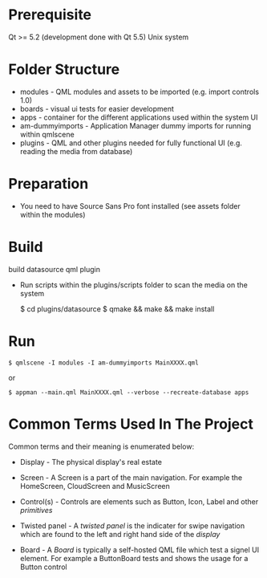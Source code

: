 # Prerequisite

Qt >= 5.2 (development done with Qt 5.5)
Unix system

# Folder Structure

* modules - QML modules and assets to be imported (e.g. import controls 1.0)
* boards - visual ui tests for easier development
* apps - container for the different applications used within the system UI
* am-dummyimports - Application Manager dummy imports for running within qmlscene
* plugins - QML and other plugins needed for fully functional UI (e.g. reading the media from database)

# Preparation

* You need to have Source Sans Pro font installed (see assets folder within the modules)

# Build

build datasource qml plugin

* Run scripts within the plugins/scripts folder to scan the media on the system

    $ cd plugins/datasource
    $ qmake && make && make install

# Run

    $ qmlscene -I modules -I am-dummyimports MainXXXX.qml

or

    $ appman --main.qml MainXXXX.qml --verbose --recreate-database apps


# Common Terms Used In The Project

Common terms and their meaning is enumerated below:

* Display - The physical display's real estate

* Screen - A Screen is a part of the main navigation. For example the HomeScreen, CloudScreen and MusicScreen

* Control(s) - Controls are elements such as Button, Icon, Label and other _primitives_

* Twisted panel - A _twisted panel_ is the indicater for swipe navigation which are found to the left and right hand side of the _display_

* Board - A _Board_ is typically a self-hosted QML file which test a signel UI element. For example a ButtonBoard tests and shows the usage for a Button control
